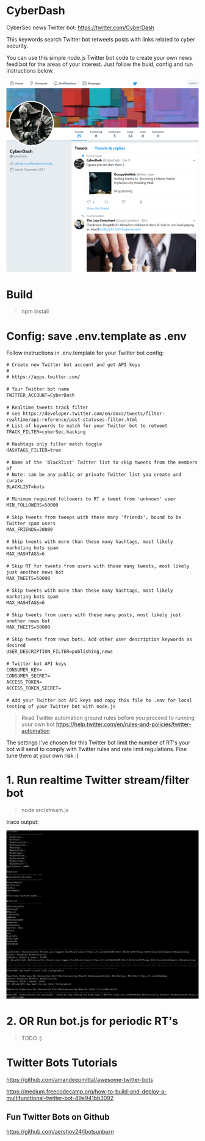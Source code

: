 # CyberDash

CyberSec news Twitter bot: https://twitter.com/CyberDash

This keywords search Twitter bot retweets posts with links related to cyber security.

You can use this simple node.js Twitter bot code to create your own news feed bot for the areas of your interest. Just follow the buid, config and run instructions below.

![Alt text](https://github.com/RandomFractals/CyberDash/blob/master/screens/CyberDash1.0.png?raw=true 
 "@CyberDash")

# Build

>npm install

# Config: save .env.template as .env

Follow instructions in .env.template for your Twitter bot config:

```
# Create new Twitter bot account and get API keys
#
# https://apps.twitter.com/ 

# Your Twitter bot name
TWITTER_ACCOUNT=CyberDash

# Realtime tweets track filter
# see https://developer.twitter.com/en/docs/tweets/filter-realtime/api-reference/post-statuses-filter.html
# List of keywords to match for your Twitter bot to retweet
TRACK_FILTER=cyberSec,hacking

# Hashtags only filter match toggle
HASHTAGS_FILTER=true

# Name of the 'blacklist' Twitter list to skip tweets from the members of
# Note: can be any public or private Twitter list you create and curate
BLACKLIST=bots

# Minimum required followers to RT a tweet from 'unknown' user
MIN_FOLLOWERS=50000

# Skip tweets from tweeps with these many 'friends', bound to be Twitter spam users
MAX_FRIENDS=20000

# Skip tweets with more than these many hashtags, most likely marketing bots spam
MAX_HASHTAGS=6

# Skip RT for tweets from users with these many tweets, most likely just another news bot
MAX_TWEETS=50000

# Skip tweets with more than these many hashtags, most likely marketing bots spam
MAX_HASHTAGS=6

# Skip tweets from users with these many posts, most likely just another news bot
MAX_TWEETS=50000

# Skip tweets from news bots. Add other user description keywords as desired
USER_DESCRIPTION_FILTER=publishing,news

# Twitter bot API keys
CONSUMER_KEY=
CONSUMER_SECRET=
ACCESS_TOKEN=
ACCESS_TOKEN_SECRET=

# Add your Twitter bot API keys and copy this file to .env for local testing of your Twitter bot with node.js

```
> Read Twitter automation ground rules before you proceed to running your own bot
https://help.twitter.com/en/rules-and-policies/twitter-automation

The settings I've chosen for this Twitter bot limit the number of RT's your bot will send to comply with Twitter rules and rate limit regulations. Fine tune them at your own risk :(

# 1. Run realtime Twitter stream/filter bot

>node src/stream.js

trace output:

![Alt text](https://github.com/RandomFractals/CyberDash/blob/master/screens/CyberDashTrace4.png?raw=true 
 "trace")


# 2. OR Run bot.js for periodic RT's

>TODO :)

# Twitter Bots Tutorials

https://github.com/amandeepmittal/awesome-twitter-bots

https://medium.freecodecamp.org/how-to-build-and-deploy-a-multifunctional-twitter-bot-49e941bb3092

## Fun Twitter Bots on Github

https://github.com/aershov24/ibotsunburn
